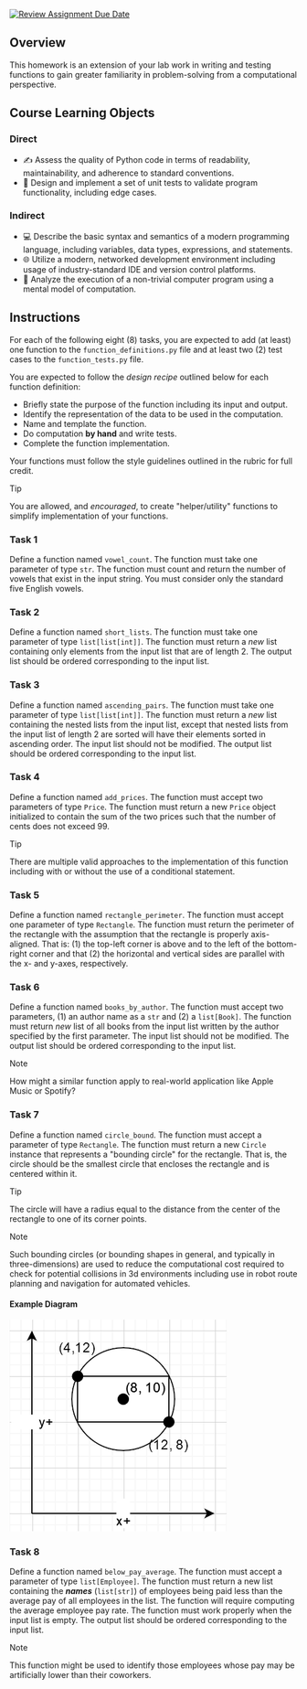 [![Review Assignment Due Date](https://classroom.github.com/assets/deadline-readme-button-24ddc0f5d75046c5622901739e7c5dd533143b0c8e959d652212380cedb1ea36.svg)](https://classroom.github.com/a/fSbRfBKS)
## Overview

This homework is an extension of your lab work in writing and testing functions to gain greater familiarity in problem-solving from a computational perspective. 

## Course Learning Objects

### Direct
- ✍️ Assess the quality of Python code in terms of readability, maintainability, and adherence to standard conventions.
- 🧪 Design and implement a set of unit tests to validate program functionality, including edge cases.

### Indirect
- 💻 Describe the basic syntax and semantics of a modern programming language, including variables, data types, expressions, and statements.
- 🌐 Utilize a modern, networked development environment including usage of industry-standard IDE and version control platforms.
- 🧠 Analyze the execution of a non-trivial computer program using a mental model of computation.

## Instructions

For each of the following eight (8) tasks, you are expected to add (at least) one function to the `function_definitions.py` file and at least two (2) test cases to the `function_tests.py` file.

You are expected to follow the *design recipe* outlined below for each function definition:
- Briefly state the purpose of the function including its input and output. 
- Identify the representation of the data to be used in the computation. 
- Name and template the function.
- Do computation **by hand** and write tests.
- Complete the function implementation.

Your functions must follow the style guidelines outlined in the rubric for full credit.

> [!TIP]
> 
> You are allowed, and *encouraged*, to create "helper/utility" functions to simplify implementation of your functions.

### Task 1
Define a function named `vowel_count`.
The function must take one parameter of type `str`.
The function must count and return the number of vowels that exist in the input string.
You must consider only the standard five English vowels.

### Task 2
Define a function named `short_lists`.
The function must take one parameter of type `list[list[int]]`.
The function must return a *new* list containing only elements from the input list that are of length 2.
The output list should be ordered corresponding to the input list.

### Task 3
Define a function named `ascending_pairs`.
The function must take one parameter of type `list[list[int]]`.
The function must return a *new* list containing the nested lists from the input list, except that nested lists from the input list of length 2 are sorted will have their elements sorted in ascending order. 
The input list should not be modified.
The output list should be ordered corresponding to the input list.

### Task 4
Define a function named `add_prices`.
The function must accept two parameters of type `Price`.
The function must return a new `Price` object initialized to contain the sum of the two prices such that the number of cents does not exceed 99.

> [!TIP]
> 
> There are multiple valid approaches to the implementation of this function including with or without the use of a conditional statement.

### Task 5
Define a function named `rectangle_perimeter`.
The function must accept one parameter of type `Rectangle`.
The function must return the perimeter of the rectangle with the assumption that the rectangle is properly axis-aligned.
That is: (1) the top-left corner is above and to the left of the bottom-right corner and that (2) the horizontal and vertical sides are parallel with the x- and y-axes, respectively.

### Task 6
Define a function named `books_by_author`.
The function must accept two parameters, (1) an author name as a `str` and (2) a `list[Book]`.
The function must return *new* list of all books from the input list written by the author specified by the first parameter.
The input list should not be modified.
The output list should be ordered corresponding to the input list.

> [!NOTE]
> 
> How might a similar function apply to real-world application like Apple Music or Spotify?

### Task 7
Define a function named `circle_bound`.
The function must accept a parameter of type `Rectangle`.
The function must return a new `Circle` instance that represents a "bounding circle" for the rectangle.
That is, the circle should be the smallest circle that encloses the rectangle and is centered within it.

> [!TIP]
> 
> The circle will have a radius equal to the distance from the center of the rectangle to one of its corner points.

> [!NOTE]
> 
> Such bounding circles (or bounding shapes in general, and typically in three-dimensions) are used to reduce the computational cost required to check for potential collisions in 3d environments including use in robot route planning and navigation for automated vehicles.

#### Example Diagram

![task7_diagram.png](task7_diagram.png)

### Task 8
Define a function named `below_pay_average`.
The function must accept a parameter of type `list[Employee]`.
The function must return a new list containing the ***names*** (`list[str]`) of employees being paid less than the average pay of all employees in the list.
The function will require computing the average employee pay rate.
The function must work properly when the input list is empty.
The output list should be ordered corresponding to the input list.

> [!NOTE]
> 
> This function might be used to identify those employees whose pay may be artificially lower than their coworkers.